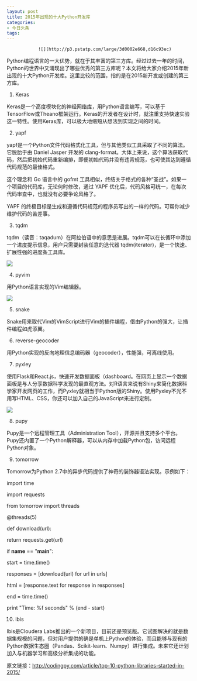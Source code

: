 ```yaml
---
layout: post
title: 2015年出现的十大Python开发库
categories:
- 今日头条
tags:
---
```

				![](http://p3.pstatp.com/large/3d0002e668,d16c93ec)

Python编程语言的一大优势，就在于其丰富的第三方库。经过过去一年的时间，Python的世界中又涌现出了哪些优秀的第三方库呢？本文将给大家介绍2015年新出现的十大Python开发库。这里比较的范围，指的是在2015新开发或创建的第三方库。

1. Keras

Keras是一个高度模块化的神经网络库，用Python语言编写，可以基于TensorFlow或Theano框架运行。Keras的开发者在设计时，就注重支持快速实验这一特性。使用Keras库，可以极大地缩短从想法到实现之间的时间。

2. yapf

yapf是一个Python文件代码格式化工具，但与其他类似工具采取了不同的算法。它脱胎于由 Daniel Jasper 开发的 clang-format。大体上来说，这个算法获取代码，然后把初始代码重新编排，即便初始代码并没有违背规范，也可使其达到遵循代码规范的最佳格式。

这个理念和 Go 语言中的 gofmt 工具相似，终结关于格式的各种“圣战”。如果一个项目的代码库，无论何时修改，通过 YAPF 优化后，代码风格可统一，在每次代码审查中，也就没有必要争论风格了。

YAPF 的终极目标是生成和遵循代码规范的程序员写出的一样的代码。可帮你减少维护代码的苦差事。

3. tqdm

tqdm（读音：taqadum）在阿拉伯语中的意思是进展。tqdm可以在长循环中添加一个进度提示信息，用户只需要封装任意的迭代器 tqdm(iterator)，是一个快速、扩展性强的进度条工具库。

![](http://p1.pstatp.com/large/3d0002e66a,b6831012)

4. pyvim

用Python语言实现的Vim编辑器。

![](http://p1.pstatp.com/large/3d0002e66c,40622ecd)

5. snake

Snake用来取代Vim的VimScript进行Vim的插件编程，借由Python的强大，让插件编程如虎添翼。

6. reverse-geocoder

用Python实现的反向地理信息编码器（geocoder），性能强，可离线使用。

7. pyxley

使用Flask和React.js，快速开发数据面板（dashboard。在网页上显示一个数据面板是与人分享数据科学发现的最直观方法。对R语言来说有Shiny来简化数据科学家开发网页的工作，而Pyxley就相当于Python版的Shiny。使用Pyxley不光不用写HTML、CSS，你还可以加入自己的JavaScript来进行定制。

![](http://p9.pstatp.com/large/3d0002e669,3929d652)

8. pupy

Pupy是一个远程管理工具（Administration Tool），开源并且支持多个平台。Pupy还内置了一个Python解释器，可以从内存中加载Python包，访问远程Python对象。

9. tomorrow

Tomorrow为Python 2.7中的异步代码提供了神奇的装饰器语法实现。示例如下：

import time

import requests

from tomorrow import threads

@threads(5)

def download(url):

 return requests.get(url)

if __name__ == "__main__": 

 start = time.time()

 responses = [download(url) for url in urls]

 html = [response.text for response in responses]

 end = time.time()

 print "Time: %f seconds" % (end - start)

10. ibis

Ibis是Cloudera Labs推出的一个新项目，目前还是预览版。它试图解决的就是数据集规模的问题，但对用户提供的确是单机上Python的体验，而且能够与现有的Python数据生态圈（Pandas、Scikit-learn、Numpy）进行集成。未来它还计划加入与机器学习和高级分析集成的功能。

原文链接：http://codingpy.com/article/top-10-python-libraries-started-in-2015/